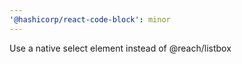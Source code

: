 ```yaml
---
'@hashicorp/react-code-block': minor
---
```


Use a native select element instead of @reach/listbox

